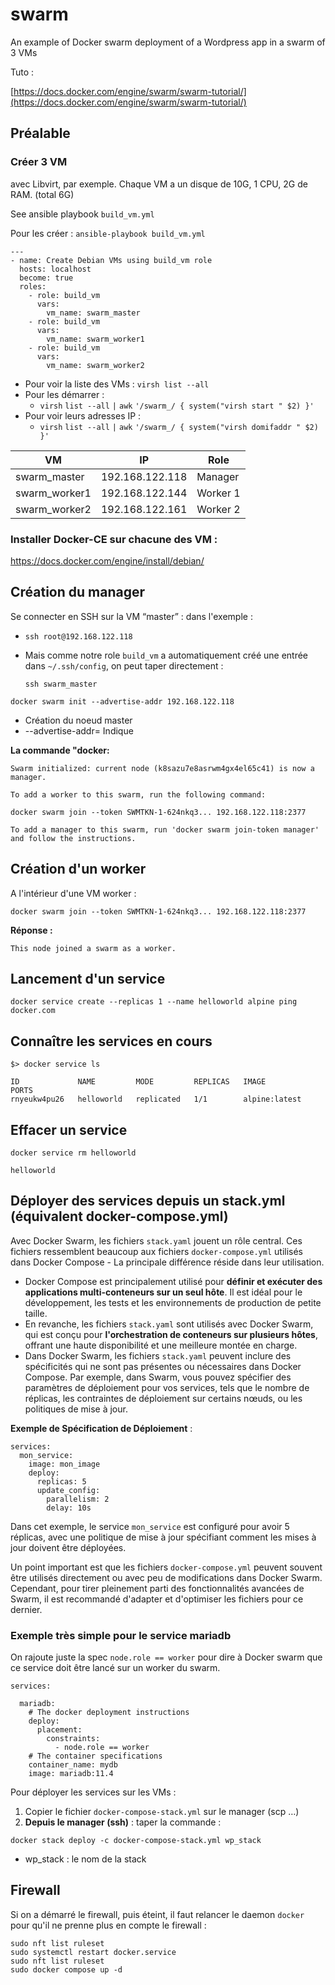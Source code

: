 # swarm
An example of Docker swarm deployment of a Wordpress app in a swarm of 3 VMs

Tuto : 

[https://docs.docker.com/engine/swarm/swarm-tutorial/](https://docs.docker.com/engine/swarm/swarm-tutorial/) 

Préalable
---------

### Créer 3 VM 

avec Libvirt, par exemple. Chaque VM a un disque de 10G, 1 CPU, 2G de RAM. (total 6G)

See ansible playbook `build_vm.yml`

Pour les créer : `ansible-playbook build_vm.yml`

```text-x-yaml
---
- name: Create Debian VMs using build_vm role
  hosts: localhost
  become: true
  roles:
    - role: build_vm
      vars:
        vm_name: swarm_master
    - role: build_vm
      vars:
        vm_name: swarm_worker1
    - role: build_vm
      vars:
        vm_name: swarm_worker2
```

*   Pour voir la liste des VMs : `virsh list --all`
*   Pour les démarrer :  
    *   `virsh` `list --all` `|` `awk` `'/swarm_/ { system("virsh start " $2) }'`
*   Pour voir leurs adresses IP : 
    *   `virsh` `list --all` `|` `awk` `'/swarm_/ { system("virsh domifaddr " $2) }'`

| VM  | IP  | Role |
| --- | --- | --- |
| swarm\_master | 192.168.122.118 | Manager |
| swarm\_worker1 | 192.168.122.144 | Worker 1 |
| swarm\_worker2 | 192.168.122.161 | Worker 2 |

### Installer Docker-CE sur chacune des VM : 

https://docs.docker.com/engine/install/debian/

Création du manager
-------------------

Se connecter en SSH sur la VM “master”  : dans l'exemple : 

*   `ssh root@192.168.122.118`
*   Mais comme notre role `build_vm` a automatiquement créé une entrée dans `~/.ssh/config`, on peut taper directement :
    
    `ssh swarm_master`
    

```text-plain
docker swarm init --advertise-addr 192.168.122.118
```

*   Création du noeud master
*   \--advertise-addr= Indique

**La commande "docker:**

```text-plain
Swarm initialized: current node (k8sazu7e8asrwm4gx4el65c41) is now a manager.

To add a worker to this swarm, run the following command:

docker swarm join --token SWMTKN-1-624nkq3... 192.168.122.118:2377

To add a manager to this swarm, run 'docker swarm join-token manager' and follow the instructions.
```

Création d'un worker
--------------------

A l'intérieur d'une VM worker :

```text-plain
docker swarm join --token SWMTKN-1-624nkq3... 192.168.122.118:2377
```

**Réponse :**

```text-plain
This node joined a swarm as a worker.
```

Lancement d'un service
----------------------

```text-plain
docker service create --replicas 1 --name helloworld alpine ping docker.com
```

Connaître les services en cours
-------------------------------

```text-plain
$> docker service ls

ID             NAME         MODE         REPLICAS   IMAGE           PORTS
rnyeukw4pu26   helloworld   replicated   1/1        alpine:latest
```

Effacer un service
------------------

```text-plain
docker service rm helloworld

helloworld
```

Déployer des services depuis un stack.yml (équivalent docker-compose.yml)
-------------------------------------------------------------------------

Avec Docker Swarm, les fichiers `stack.yaml` jouent un rôle central. Ces fichiers ressemblent beaucoup aux fichiers `docker-compose.yml` utilisés dans Docker Compose - La principale différence réside dans leur utilisation. 

*   Docker Compose est principalement utilisé pour **définir et exécuter des applications multi-conteneurs sur un seul hôte**. Il est idéal pour le développement, les tests et les environnements de production de petite taille. 
*   En revanche, les fichiers `stack.yaml` sont utilisés avec Docker Swarm, qui est conçu pour **l'orchestration de conteneurs sur plusieurs hôtes**, offrant une haute disponibilité et une meilleure montée en charge.
*   Dans Docker Swarm, les fichiers `stack.yaml` peuvent inclure des spécificités qui ne sont pas présentes ou nécessaires dans Docker Compose. Par exemple, dans Swarm, vous pouvez spécifier des paramètres de déploiement pour vos services, tels que le nombre de réplicas, les contraintes de déploiement sur certains nœuds, ou les politiques de mise à jour.

**Exemple de Spécification de Déploiement** :

```text-x-yaml
services:
  mon_service:
    image: mon_image
    deploy:
      replicas: 5
      update_config:
        parallelism: 2
        delay: 10s
```

Dans cet exemple, le service `mon_service` est configuré pour avoir 5 réplicas, avec une politique de mise à jour spécifiant comment les mises à jour doivent être déployées.

Un point important est que les fichiers `docker-compose.yml` peuvent souvent être utilisés directement ou avec peu de modifications dans Docker Swarm. Cependant, pour tirer pleinement parti des fonctionnalités avancées de Swarm, il est recommandé d'adapter et d'optimiser les fichiers pour ce dernier.

### Exemple très simple pour le service mariadb

On rajoute juste la spec `node.role == worker` pour dire à Docker swarm que ce service doit être lancé sur un worker du swarm.

```text-x-yaml
services:

  mariadb:
    # The docker deployment instructions
    deploy:
      placement:
        constraints:
          - node.role == worker
    # The container specifications
    container_name: mydb
    image: mariadb:11.4
```

Pour déployer les services sur les VMs :

1.  Copier le fichier `docker-compose-stack.yml` sur le manager (scp …)
2.  **Depuis le manager (ssh)** : taper la commande : 

```text-plain
docker stack deploy -c docker-compose-stack.yml wp_stack
```

*   wp\_stack : le nom de la stack

Firewall
--------

Si on a démarré le firewall, puis éteint, il faut relancer le daemon `docker` pour qu'il ne prenne plus en compte le firewall :

```text-plain
sudo nft list ruleset
sudo systemctl restart docker.service
sudo nft list ruleset
sudo docker compose up -d
```
